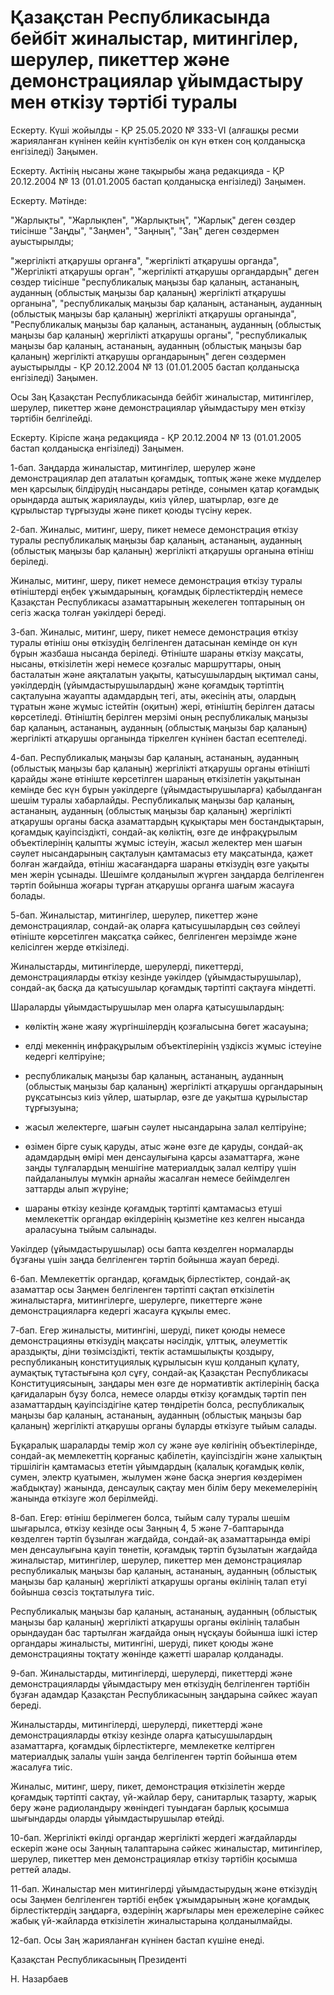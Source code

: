 # Қазақстан Республикасында бейбiт жиналыстар, митингiлер, шерулер, пикеттер және демонстрациялар ұйымдастыру мен өткiзу тәртiбi туралы

Ескерту. Күші жойылды - ҚР 25.05.2020 № 333-VІ (алғашқы ресми жарияланған күнінен кейін күнтізбелік он күн өткен соң қолданысқа енгізіледі) Заңымен.

Ескерту. Актiнiң нысаны және тақырыбы жаңа редакцияда - ҚР 20.12.2004 № 13 (01.01.2005 бастап қолданысқа енгiзiледi) Заңымен.

Ескерту. Мәтiнде:

"Жарлықты", "Жарлықпен", "Жарлықтың", "Жарлық" деген сөздер тиiсiнше "Заңды", "Заңмен", "Заңның", "Заң" деген сөздермен ауыстырылды;

"жергiлiктi атқарушы органға", "жергiлiктi атқарушы органда", "Жергiлiктi атқарушы орган", "жергiлiктi атқарушы органдардың" деген сөздер тиiсiнше "республикалық маңызы бар қаланың, астананың, ауданның (облыстық маңызы бар қаланың) жергiлiктi атқарушы органына", "республикалық маңызы бар қаланың, астананың, ауданның (облыстық маңызы бар қаланың) жергiлiктi атқарушы органында", "Республикалық маңызы бар қаланың, астананың, ауданның (облыстық маңызы бар қаланың) жергiлiктi атқарушы органы", "республикалық маңызы бар қаланың, астананың, ауданның (облыстық маңызы бар қаланың) жергiлiктi атқарушы органдарының" деген сөздермен ауыстырылды - ҚР 20.12.2004 № 13 (01.01.2005 бастап қолданысқа енгiзiледi) Заңымен.

Осы Заң Қазақстан Республикасында бейбiт жиналыстар, митингiлер, шерулер, пикеттер және демонстрациялар ұйымдастыру мен өткiзу тәртiбiн белгiлейдi.

Ескерту. Кіріспе жаңа редакцияда - ҚР 20.12.2004 № 13 (01.01.2005 бастап қолданысқа енгiзiледi) Заңымен.

1-бап. Заңдарда жиналыстар, митингiлер, шерулер және демонстрациялар деп аталатын қоғамдық, топтық және жеке мүдделер мен қарсылық бiлдiрудiң нысандары ретiнде, сонымен қатар қоғамдық орындарда аштық жариялауды, киiз үйлер, шатырлар, өзге де құрылыстар тұрғызуды және пикет қоюды түсiну керек.

2-бап. Жиналыс, митинг, шеру, пикет немесе демонстрация өткiзу туралы республикалық маңызы бар қаланың, астананың, ауданның (облыстық маңызы бар қаланың) жергiлiктi атқарушы органына өтiнiш берiледi.

Жиналыс, митинг, шеру, пикет немесе демонстрация өткiзу туралы өтiнiштердi еңбек ұжымдарының, қоғамдық бiрлестiктердiң немесе Қазақстан Республикасы азаматтарының жекелеген топтарының он сегiз жасқа толған уәкiлдерi бередi.

3-бап. Жиналыс, митинг, шеру, пикет немесе демонстрация өткiзу туралы өтiнiш оны өткiзудiң белгiленген датасынан кемiнде он күн бұрын жазбаша нысанда берiледi. Өтiнiште шараны өткiзу мақсаты, нысаны, өткiзiлетiн жерi немесе қозғалыс маршруттары, оның басталатын және аяқталатын уақыты, қатысушылардың ықтимал саны, уәкiлдердiң (ұйымдастырушылардың) және қоғамдық тәртiптiң сақталуына жауапты адамдардың тегi, аты, әкесiнiң аты, олардың тұратын және жұмыс iстейтiн (оқитын) жерi, өтiнiштiң берiлген датасы көрсетiледi. Өтiнiштiң берiлген мерзiмi оның республикалық маңызы бар қаланың, астананың, ауданның (облыстық маңызы бар қаланың) жергiлiктi атқарушы органында тiркелген күнiнен бастап есептеледi.

4-бап. Республикалық маңызы бар қаланың, астананың, ауданның (облыстық маңызы бар қаланың) жергiлiктi атқарушы органы өтiнiштi қарайды және өтiнiште көрсетiлген шараның өткiзiлетiн уақытынан кемiнде бес күн бұрын уәкiлдерге (ұйымдастырушыларға) қабылданған шешiм туралы хабарлайды. Республикалық маңызы бар қаланың, астананың, ауданның (облыстық маңызы бар қаланың) жергiлiктi атқарушы органы басқа азаматтардың құқықтары мен бостандықтарын, қоғамдық қауiпсiздiктi, сондай-ақ көлiктiң, өзге де инфрақұрылым объектiлерiнiң қалыпты жұмыс iстеуiн, жасыл желектер мен шағын сәулет нысандарының сақталуын қамтамасыз ету мақсатында, қажет болған жағдайда, өтiнiш жасағандарға шараны өткiзудiң өзге уақыты мен жерiн ұсынады. Шешiмге қолданылып жүрген заңдарда белгiленген тәртiп бойынша жоғары тұрған атқарушы органға шағым жасауға болады.

5-бап. Жиналыстар, митингiлер, шерулер, пикеттер және демонстрациялар, сондай-ақ оларға қатысушылардың сөз сөйлеуi өтiнiште көрсетiлген мақсатқа сәйкес, белгiленген мерзiмде және келiсiлген жерде өткiзiледi.

Жиналыстарды, митингiлерде, шерулердi, пикеттердi, демонстрацияларды өткiзу кезiнде уәкiлдер (ұйымдастырушылар), сондай-ақ басқа да қатысушылар қоғамдық тәртiптi сақтауға мiндеттi.

Шараларды ұйымдастырушылар мен оларға қатысушылардың:

- көлiктiң және жаяу жүргiншiлердiң қозғалысына бөгет жасауына;

- елдi мекеннiң инфрақұрылым объектiлерiнiң үздiксiз жұмыс iстеуiне кедергi келтiруiне;

- республикалық маңызы бар қаланың, астананың, ауданның (облыстық маңызы бар қаланың) жергiлiктi атқарушы органдарының рұқсатынсыз киiз үйлер, шатырлар, өзге де уақытша құрылыстар тұрғызуына;

- жасыл желектерге, шағын сәулет нысандарына залал келтiруiне;

- өзiмен бiрге суық қаруды, атыс және өзге де қаруды, сондай-ақ адамдардың өмiрi мен денсаулығына қарсы азаматтарға, және заңды тұлғалардың меншiгiне материалдық залал келтiру үшiн пайдаланылуы мүмкiн арнайы жасалған немесе бейiмделген заттарды алып жүруiне;

- шараны өткiзу кезiнде қоғамдық тәртiптi қамтамасыз етушi мемлекеттiк органдар өкiлдерiнiң қызметiне кез келген нысанда араласуына тыйым салынады.

Уәкiлдер (ұйымдастырушылар) осы бапта көзделген нормаларды бұзғаны үшiн заңда белгiленген тәртiп бойынша жауап бередi.

6-бап. Мемлекеттiк органдар, қоғамдық бiрлестiктер, сондай-ақ азаматтар осы Заңмен белгiленген тәртiптi сақтап өткiзiлетiн жиналыстарға, митингiлерге, шерулерге, пикеттерге және демонстрацияларға кедергi жасауға құқылы емес.

7-бап. Егер жиналысты, митингiнi, шерудi, пикет қоюды немесе демонстрацияны өткiзудiң мақсаты нәсiлдiк, ұлттық, әлеуметтiк араздықты, дiни төзiмсiздiктi, тектiк астамшылықты қоздыру, республиканың конституциялық құрылысын күш қолданып құлату, аумақтық тұтастығына қол сұғу, сондай-ақ Қазақстан Республикасы Конституциясының, заңдары мен өзге де нормативтiк актiлерiнiң басқа қағидаларын бұзу болса, немесе оларды өткiзу қоғамдық тәртiп пен азаматтардың қауiпсiздiгiне қатер төндiретiн болса, республикалық маңызы бар қаланың, астананың, ауданның (облыстық маңызы бар қаланың) жергiлiктi атқарушы органы бұларды өткiзуге тыйым салады.

Бұқаралық шараларды темiр жол су және әуе көлiгiнiң объектiлерiнде, сондай-ақ мемлекеттiң қорғаныс қабiлетiн, қауiпсiздiгiн және халықтың тiршiлiгiн қамтамасыз ететiн ұйымдардың (қалалық қоғамдық көлiк, сумен, электр қуатымен, жылумен және басқа энергия көздерiмен жабдықтау) жанында, денсаулық сақтау мен бiлiм беру мекемелерiнiң жанында өткiзуге жол берiлмейдi.

8-бап. Егер: өтiнiш берiлмеген болса, тыйым салу туралы шешiм шығарылса, өткiзу кезiнде осы Заңның 4, 5 және 7-баптарында көзделген тәртiп бұзылған жағдайда, сондай-ақ азаматтарында өмiрi мен денсаулығына қауiп төнетiн, қоғамдық тәртiп бұзылатын жағдайда жиналыстар, митингiлер, шерулер, пикеттер мен демонстрациялар республикалық маңызы бар қаланың, астананың, ауданның (облыстық маңызы бар қаланың) жергiлiктi атқарушы органы өкiлiнiң талап етуi бойынша сөзсiз тоқтатылуға тиiс.

Республикалық маңызы бар қаланың, астананың, ауданның (облыстық маңызы бар қаланың) жергiлiктi атқарушы органы өкiлiнiң талабын орындаудан бас тартылған жағдайда оның нұсқауы бойынша iшкi iстер органдары жиналысты, митингiнi, шерудi, пикет қоюды және демонстрацияны тоқтату жөнiнде қажеттi шаралар қолданады.

9-бап. Жиналыстарды, митингiлердi, шерулердi, пикеттердi және демонстрацияларды ұйымдастыру мен өткiзудiң белгiленген тәртiбiн бұзған адамдар Қазақстан Республикасының заңдарына сәйкес жауап бередi.

Жиналыстарды, митингiлердi, шерулердi, пикеттердi және демонстрацияларды өткiзу кезiнде оларға қатысушылардың азаматтарға, қоғамдық бiрлестiктерге, мемлекетке келтiрген материалдық залалы үшiн заңда белгiленген тәртiп бойынша өтем жасалуға тиiс.

Жиналыс, митинг, шеру, пикет, демонстрация өткiзiлетiн жерде қоғамдық тәртiптi сақтау, үй-жайлар беру, санитарлық тазарту, жарық беру және радиоландыру жөнiндегi туындаған барлық қосымша шығындарды оларды ұйымдастырушылар өтейдi.

10-бап. Жергiлiктi өкiлдi органдар жергiлiктi жердегi жағдайларды ескерiп және осы Заңның талаптарына сәйкес жиналыстар, митингiлер, шерулер, пикеттер мен демонстрациялар өткiзу тәртiбiн қосымша реттей алады.

11-бап. Жиналыстар мен митингiлердi ұйымдастырудың және өткiзудiң осы Заңмен белгiленген тәртiбi еңбек ұжымдарының және қоғамдық бiрлестiктердiң заңдарға, өздерiнiң жарғылары мен ережелерiне сәйкес жабық үй-жайларда өткiзiлетiн жиналыстарына қолданылмайды.

12-бап. Осы Заң жарияланған күнiнен бастап күшiне енедi.

Қазақстан Республикасының Президентi

Н. Назарбаев

